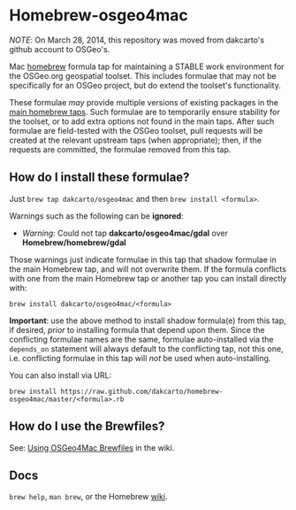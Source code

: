 Homebrew-osgeo4mac
==================

_NOTE_: On March 28, 2014, this repository was moved from dakcarto's github 
account to OSGeo's.

Mac [homebrew][] formula tap for maintaining a STABLE work environment for the
OSGeo.org geospatial toolset. This includes formulae that may not be specifically
for an OSGeo project, but do extend the toolset's functionality.

These formulae *may* provide multiple versions of existing packages in the
[main homebrew taps][taps]. Such formulae are to temporarily ensure stability for
the toolset, or to add extra options not found in the main taps. After such
formulae are field-tested with the OSGeo toolset, pull requests will be
created at the relevant upstream taps (when appropriate); then, if the requests
are committed, the formulae removed from this tap.

How do I install these formulae?
--------------------------------
Just `brew tap dakcarto/osgeo4mac` and then `brew install <formula>`.

Warnings such as the following can be **ignored**:

  * _Warning_: Could not tap **dakcarto/osgeo4mac/gdal** over **Homebrew/homebrew/gdal**

Those warnings just indicate formulae in this tap that shadow formulae in the
main Homebrew tap, and will not overwrite them. If the formula conflicts with
one from the main Homebrew tap or another tap you can install directly with:

```
brew install dakcarto/osgeo4mac/<formula>
```

**Important**: use the above method to install shadow formula(e) from this tap,
if desired, _prior_ to installing formula that depend upon them. Since the
conflicting formulae names are the same, formulae auto-installed via the
`depends_on` statement will always default to the conflicting tap, not this one,
i.e. conflicting formulae in this tap will _not_ be used when auto-installing.

You can also install via URL:

```
brew install https://raw.github.com/dakcarto/homebrew-osgeo4mac/master/<formula>.rb
```

How do I use the Brewfiles?
--------------------------------

See: [Using OSGeo4Mac Brewfiles][brewfiles] in the wiki.

Docs
----
`brew help`, `man brew`, or the Homebrew [wiki][].

[homebrew]:http://brew.sh
[taps]:https://github.com/Homebrew/homebrew-versions
[wiki]:http://wiki.github.com/mxcl/homebrew
[brewfiles]:https://github.com/dakcarto/homebrew-osgeo4mac/wiki/Using-OSGeo4Mac-Brewfiles
